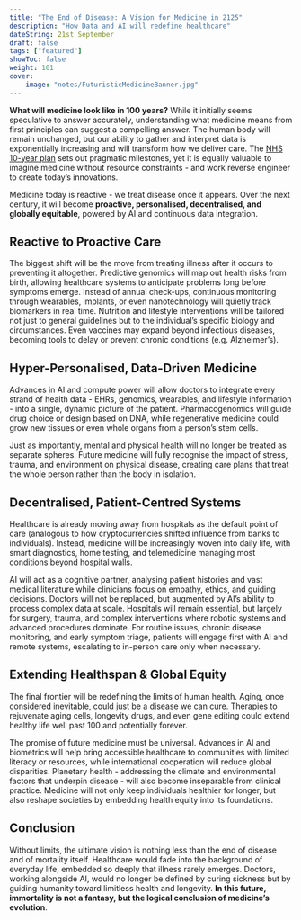 ```yaml
---
title: "The End of Disease: A Vision for Medicine in 2125"
description: "How Data and AI will redefine healthcare"
dateString: 21st September
draft: false
tags: ["featured"]
showToc: false
weight: 101
cover:
    image: "notes/FuturisticMedicineBanner.jpg" 
---
```


**What will medicine look like in 100 years?** While it initially seems speculative to answer accurately, understanding what medicine means from first principles can suggest a compelling answer. The human body will remain unchanged, but our ability to gather and interpret data is exponentially increasing and will transform how we deliver care. The [NHS 10-year plan](https://www.gov.uk/government/publications/10-year-health-plan-for-england-fit-for-the-future) sets out pragmatic milestones, yet it is equally valuable to imagine medicine without resource constraints - and work reverse engineer to create today’s innovations.

Medicine today is reactive - we treat disease once it appears. Over the next century, it will become **proactive, personalised, decentralised, and globally equitable**, powered by AI and continuous data integration.

## Reactive to Proactive Care

The biggest shift will be the move from treating illness after it occurs to preventing it altogether. Predictive genomics will map out health risks from birth, allowing healthcare systems to anticipate problems long before symptoms emerge. Instead of annual check-ups, continuous monitoring through wearables, implants, or even nanotechnology will quietly track biomarkers in real time. Nutrition and lifestyle interventions will be tailored not just to general guidelines but to the individual’s specific biology and circumstances. Even vaccines may expand beyond infectious diseases, becoming tools to delay or prevent chronic conditions (e.g. Alzheimer’s).

## Hyper-Personalised, Data-Driven Medicine

Advances in AI and compute power will allow doctors to integrate every strand of health data - EHRs, genomics, wearables, and lifestyle information - into a single, dynamic picture of the patient. Pharmacogenomics will guide drug choice or design based on DNA, while regenerative medicine could grow new tissues or even whole organs from a person’s stem cells. 

Just as importantly, mental and physical health will no longer be treated as separate spheres. Future medicine will fully recognise the impact of stress, trauma, and environment on physical disease, creating care plans that treat the whole person rather than the body in isolation.

## Decentralised, Patient-Centred Systems

Healthcare is already moving away from hospitals as the default point of care (analogous to how cryptocurrencies shifted influence from banks to individuals). Instead, medicine will be increasingly woven into daily life, with smart diagnostics, home testing, and telemedicine managing most conditions beyond hospital walls.

AI will act as a cognitive partner, analysing patient histories and vast medical literature while clinicians focus on empathy, ethics, and guiding decisions. Doctors will not be replaced, but augmented by AI’s ability to process complex data at scale. Hospitals will remain essential, but largely for surgery, trauma, and complex interventions where robotic systems and advanced procedures dominate. For routine issues, chronic disease monitoring, and early symptom triage, patients will engage first with AI and remote systems, escalating to in-person care only when necessary.

## Extending Healthspan & Global Equity

The final frontier will be redefining the limits of human health. Aging, once considered inevitable, could just be a disease we can cure. Therapies to rejuvenate aging cells, longevity drugs, and even gene editing could extend healthy life well past 100 and potentially forever. 

The promise of future medicine must be universal. Advances in AI and biometrics will help bring accessible healthcare to communities with limited literacy or resources, while international cooperation will reduce global disparities. Planetary health - addressing the climate and environmental factors that underpin disease - will also become inseparable from clinical practice. Medicine will not only keep individuals healthier for longer, but also reshape societies by embedding health equity into its foundations.

## Conclusion

Without limits, the ultimate vision is nothing less than the end of disease and of mortality itself. Healthcare would fade into the background of everyday life, embedded so deeply that illness rarely emerges. Doctors, working alongside AI, would no longer be defined by curing sickness but by guiding humanity toward limitless health and longevity. **In this future, immortality is not a fantasy, but the logical conclusion of medicine’s evolution**.